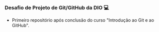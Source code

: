 ### Desafio de Projeto de Git/GitHub da DIO :computer:
 - Primeiro repositório após conclusão do curso "Introdução ao Git e ao GitHub".
